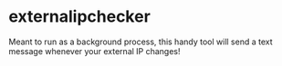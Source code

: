 # externalipchecker
Meant to run as a background process, this handy tool will send a text message whenever your external IP changes!
